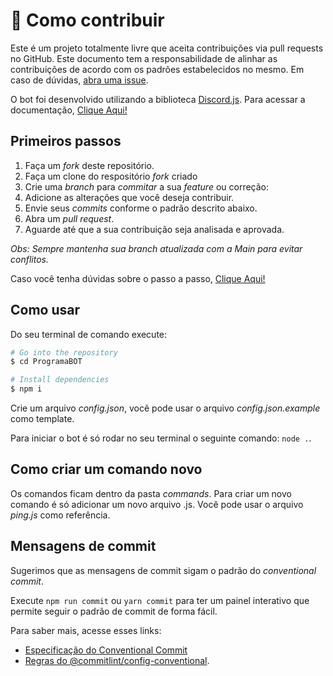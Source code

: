 # 🔗 Como contribuir
Este é um projeto totalmente livre que aceita contribuições via pull requests no GitHub. Este documento tem a responsabilidade de alinhar as contribuições de acordo com os padrões estabelecidos no mesmo. Em caso de dúvidas, [abra uma issue](https://github.com/Comunidade-ProgramadoresBR/ProgramaBOT/issues/new/choose).

O bot foi desenvolvido utilizando a biblioteca [Discord.js](https://discord.js.org/#/). Para acessar a documentação, [Clique Aqui!](https://discordjs.guide/#before-you-begin)

## Primeiros passos
1. Faça um *fork* deste repositório.
2. Faça um clone do respositório *fork* criado
3. Crie uma *branch* para *commitar* a sua *feature* ou correção:
4. Adicione as alterações que você deseja contribuir.
5. Envie seus *commits* conforme o padrão descrito abaixo.
6. Abra um *pull request*.
7. Aguarde até que a sua contribuição seja analisada e aprovada.

*Obs: Sempre mantenha sua branch atualizada com a Main para evitar conflitos.*

Caso você tenha dúvidas sobre o passo a passo, [Clique Aqui!](https://github.com/aprenda-git/pull-request)

## Como usar
Do seu terminal de comando execute:

```bash
# Go into the repository
$ cd ProgramaBOT

# Install dependencies
$ npm i
```
Crie um arquivo *config.json*, você pode usar o arquivo *config.json.example* como template.

Para iniciar o bot é só rodar no seu terminal o seguinte comando: `node .`.

## Como criar um comando novo

Os comandos ficam dentro da pasta *commands*. Para criar um novo comando é só adicionar um novo arquivo .js. Você pode usar o arquivo *ping.js* como referência.

## Mensagens de commit

Sugerimos que as mensagens de commit sigam o padrão do _conventional commit_.

Execute `npm run commit` ou `yarn commit` para ter um painel interativo que permite seguir o padrão de commit de forma fácil.

Para saber mais, acesse esses links:
- [Especificação do Conventional Commit](https://www.conventionalcommits.org/)
- [Regras do @commitlint/config-conventional](https://github.com/conventional-changelog/commitlint/tree/master/%40commitlint/config-conventional).
